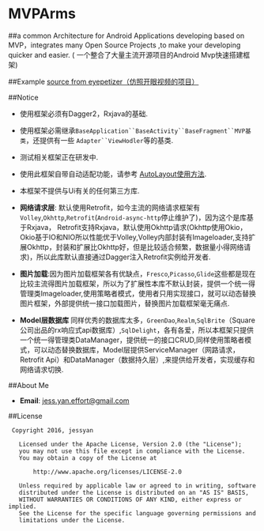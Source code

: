 # MVPArms
##a common Architecture for Android Applications developing based on MVP，integrates many Open Source Projects ,to make your developing quicker and easier. ( 一个整合了大量主流开源项目的Android Mvp快速搭建框架)

##Example
[source from eyepetizer（仿照开眼视频的项目）](https://github.com/JessYanCoding/WideEyes) 

##Notice
* 使用框架必须有Dagger2，Rxjava的基础.

* 使用框架必需继承`BaseApplication``BaseActivity``BaseFragment``MVP基类`，还提供有一些 `Adapter``ViewHodler`等的基类.
* 测试相关框架正在研发中.
* 使用此框架自带自动适配功能，请参考 [AutoLayout使用方法](https://github.com/hongyangAndroid/AndroidAutoLayout).
* 本框架不提供与Ui有关的任何第三方库.

* **网络请求层**: 默认使用Retrofit，如今主流的网络请求框架有`Volley`,`Okhttp`,`Retrofit`(`Android-async-http`停止维护了)，因为这个是库基于Rxjava， Retrofit支持Rxjava，默认使用Okhttp请求(Okhttp使用Okio，Okio基于IO和NIO所以性能优于Volley,Volley内部封装有Imageloader,支持扩展Okhttp，封装和扩展比Okhttp好，但是比较适合频繁，数据量小得网络请求)，所以此库默认直接通过Dagger注入Retrofit实例给开发者.

* **图片加载**:因为图片加载框架各有优缺点，`Fresco`,`Picasso`,`Glide`这些都是现在比较主流得图片加载框架，所以为了扩展性本库不默认封装，提供一个统一得管理类Imageloader,使用策略者模式，使用者只用实现接口，就可以动态替换图片框架，外部提供统一接口加载图片，替换图片加载框架毫无痛点.

* **Model层数据库** 同样优秀的数据库太多，`GreenDao`,`Realm`,`SqlBrite`（Square公司出品的rx响应式api数据库）,`SqlDelight`，各有各爱，所以本框架只提供一个统一得管理类DataManager，提供统一的接口CRUD,同样使用策略者模式，可以动态替换数据库，Model层提供ServiceManager（网路请求，Retrofit Api）和DataManager（数据持久层）,来提供给开发者，实现缓存和网络请求切换.

##About Me
* **Email**: jess.yan.effort@gmail.com

##License
```
 Copyright 2016, jessyan

   Licensed under the Apache License, Version 2.0 (the "License");
   you may not use this file except in compliance with the License.
   You may obtain a copy of the License at

       http://www.apache.org/licenses/LICENSE-2.0

   Unless required by applicable law or agreed to in writing, software
   distributed under the License is distributed on an "AS IS" BASIS,
   WITHOUT WARRANTIES OR CONDITIONS OF ANY KIND, either express or implied.
   See the License for the specific language governing permissions and
   limitations under the License.
```
